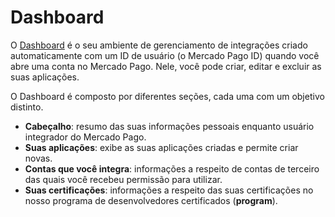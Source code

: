 # Dashboard
 
O [Dashboard](https://mercadopago[FAKER][URL][DOMAIN]/developers/panel) é o seu ambiente de gerenciamento de integrações criado automaticamente com um ID de usuário (o Mercado Pago ID) quando você abre uma conta no Mercado Pago. Nele, você pode criar, editar e excluir as suas aplicações.
 
O Dashboard é composto por diferentes seções, cada uma com um objetivo distinto.
 
* **Cabeçalho**: resumo das suas informações pessoais enquanto usuário integrador do Mercado Pago.
* **Suas aplicações**: exibe as suas aplicações criadas e permite criar novas.
* **Contas que você integra**: informações a respeito de contas de terceiro das quais você recebeu permissão para utilizar.
* **Suas certificações**: informações a respeito das suas certificações no nosso programa de desenvolvedores certificados (**<dev>program**).